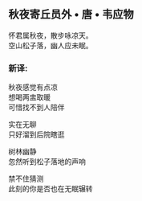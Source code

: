 ## 秋夜寄丘员外 • 唐 • 韦应物

怀君属秋夜，散步咏凉天。\
空山松子落，幽人应未眠。

### 新译:

秋夜感觉有点凉\
想喝两盅取暖\
可惜找不到人陪伴

实在无聊\
只好溜到后院瞎逛

树林幽静\
忽然听到松子落地的声响

禁不住猜测\
此刻的你是否也在无眠辗转
